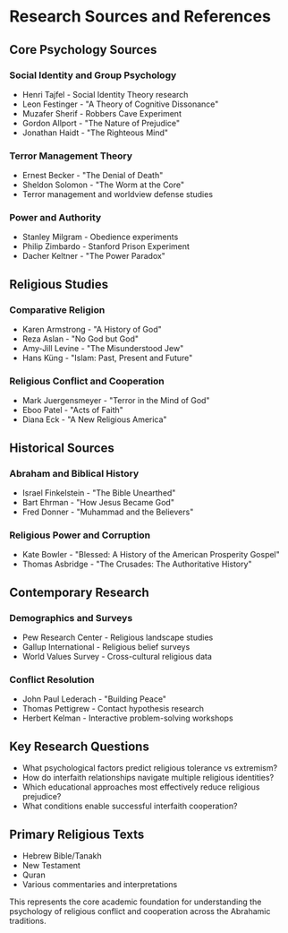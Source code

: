 # Research Sources and References

## Core Psychology Sources

### Social Identity and Group Psychology
- Henri Tajfel - Social Identity Theory research
- Leon Festinger - "A Theory of Cognitive Dissonance" 
- Muzafer Sherif - Robbers Cave Experiment
- Gordon Allport - "The Nature of Prejudice"
- Jonathan Haidt - "The Righteous Mind"

### Terror Management Theory
- Ernest Becker - "The Denial of Death"
- Sheldon Solomon - "The Worm at the Core"
- Terror management and worldview defense studies

### Power and Authority
- Stanley Milgram - Obedience experiments
- Philip Zimbardo - Stanford Prison Experiment
- Dacher Keltner - "The Power Paradox"

## Religious Studies

### Comparative Religion
- Karen Armstrong - "A History of God"
- Reza Aslan - "No God but God" 
- Amy-Jill Levine - "The Misunderstood Jew"
- Hans Küng - "Islam: Past, Present and Future"

### Religious Conflict and Cooperation
- Mark Juergensmeyer - "Terror in the Mind of God"
- Eboo Patel - "Acts of Faith"
- Diana Eck - "A New Religious America"

## Historical Sources

### Abraham and Biblical History
- Israel Finkelstein - "The Bible Unearthed"
- Bart Ehrman - "How Jesus Became God"
- Fred Donner - "Muhammad and the Believers"

### Religious Power and Corruption
- Kate Bowler - "Blessed: A History of the American Prosperity Gospel"
- Thomas Asbridge - "The Crusades: The Authoritative History"

## Contemporary Research

### Demographics and Surveys
- Pew Research Center - Religious landscape studies
- Gallup International - Religious belief surveys
- World Values Survey - Cross-cultural religious data

### Conflict Resolution
- John Paul Lederach - "Building Peace"
- Thomas Pettigrew - Contact hypothesis research
- Herbert Kelman - Interactive problem-solving workshops

## Key Research Questions

- What psychological factors predict religious tolerance vs extremism?
- How do interfaith relationships navigate multiple religious identities?
- Which educational approaches most effectively reduce religious prejudice?
- What conditions enable successful interfaith cooperation?

## Primary Religious Texts
- Hebrew Bible/Tanakh
- New Testament
- Quran
- Various commentaries and interpretations

This represents the core academic foundation for understanding the psychology of religious conflict and cooperation across the Abrahamic traditions.